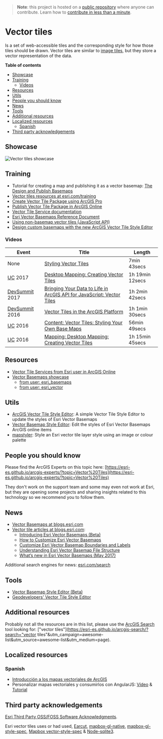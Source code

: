 > **Note**: this project is hosted on a [public repository](https://github.com/hhkaos/awesome-arcgis) where anyone can contribute. Learn how to [contribute in less than a minute](https://github.com/hhkaos/awesome-arcgis/blob/master/CONTRIBUTING.md#contributions).

# Vector tiles
Is a set of web-accessible tiles and the corresponding style for how those tiles should be drawn. Vector tiles are similar to [image tiles](../image-tiles/README.md), but they store a vector representation of the data.

<!-- START doctoc generated TOC please keep comment here to allow auto update -->
<!-- DON'T EDIT THIS SECTION, INSTEAD RE-RUN doctoc TO UPDATE -->
**Table of contents**

- [Showcase](#showcase)
- [Training](#training)
  - [Videos](#videos)
- [Resources](#resources)
- [Utils](#utils)
- [People you should know](#people-you-should-know)
- [News](#news)
- [Tools](#tools)
- [Additional resources](#additional-resources)
- [Localized resources](#localized-resources)
  - [Spanish](#spanish)
- [Third party acknowledgements](#third-party-acknowledgements)

<!-- END doctoc generated TOC please keep comment here to allow auto update -->

## Showcase
![Vector tiles showcase](https://github.com/esri-es/arcgis-vector-tiles/raw/master/images/Vector%20Tile%20Showcase.gif?raw=true)

## Training

* Tutorial for creating a map and publishing it as a vector basemap: [The Design and Publish Basemaps﻿](http://learn.arcgis.com/en/projects/design-and-publish-basemaps/)
* [Vector tiles resources at esri.com/training](https://www.esri.com/training/Bookmark/rkecrk9Yl)
* [Create Vector Tile Package using ArcGIS Pro](http://pro.arcgis.com/en/pro-app/tool-reference/data-management/create-vector-tile-package.htm)
* [Publish Vector Tile Package in ArcGIS Online](http://doc.arcgis.com/en/arcgis-online/share-maps/publish-tiles.htm#ESRI_SECTION1_D7F82432E5DD479DA47B4C9DD657610E)
* [Vector Tile Service documentation](http://server.arcgis.com/en/server/latest/publish-services/windows/vector-tile-services.htm)
* [Esri Vector Basemaps Reference Document](https://www.arcgis.com/home/item.html?id=f0b44a7e86b84109920e23e1e09d38a8)
* [Using non-basemap vector tiles (JavaScript API)](http://odoe.net/blog/using-non-basemap-vector-tiles/)
* [Design custom basemaps with the new ArcGIS Vector Tile Style Editor](https://www.esri.com/arcgis-blog/products/developers/mapping/design-custom-basemaps-with-the-new-arcgis-vector-tile-style-editor/)

### Videos

|Event|Title|Length|
|---|---|---|
|None|[Styling Vector Tiles](https://www.youtube.com/watch?v=O54D0kilFtc)|7min 43secs
|[UC](http://www.esri.com/about/events/uc) 2017|[Desktop Mapping: Creating Vector Tiles](https://www.youtube.com/watch?v=dqKsEos1iSw)| 1h 19min 12secs|
|[DevSummit](http://www.esri.com/events/devsummit) 2017|[Bringing Your Data to Life in ArcGIS API for JavaScript: Vector Tiles](http://www.esri.com/videos/watch?videoid=5015&channelid=LegacyVideo&isLegacy=true&title=vector-tiles-in-the-arcgis-platform)|1h 2min 42secs
|[DevSummit](http://www.esri.com/events/devsummit) 2016|[Vector Tiles in the ArcGIS Platform](http://www.esri.com/videos/watch?videoid=5015&channelid=LegacyVideo&isLegacy=true&title=vector-tiles-in-the-arcgis-platform)|1h 1min 30secs
|[UC](http://www.esri.com/about/events/uc) 2016|[Content: Vector Tiles: Styling Your Own Base Maps](http://www.esri.com/videos/watch?videoid=rYo2YUIM6Yk&title=content:-vector-tiles:-styling-your-own-base-maps)|56min 49secs
|[UC](http://www.esri.com/about/events/uc) 2016|[Mapping: Desktop Mapping: Creating Vector Tiles](http://www.esri.com/videos/watch?videoid=L2ds2rb-d5c&title=mapping:-desktop-mapping:-creating-vector-tiles)| 1h 15min 45secs

## Resources

* [Vector Tile Services from Esri user in ArcGIS Online](https://www.arcgis.com/home/search.html?q=group%3A30de8da907d240a0bccd5ad3ff25ef4a%20type%3A%22Vector%20Tile%20Service%22&start=1&sortOrder=desc&sortField=numviews#content)
* [Vector Basemaps showcase](https://github.com/esri-es/arcgis-vector-tiles)
  * [from user: esri_basemaps ](http://www.arcgis.com/home/search.html?q=owner%3Aesri_basemaps&focus=layers-weblayers&restrict=false)
  * [from user: esri_vector](http://www.arcgis.com/home/search.html?q=owner%3Aesri_vector&focus=layers-weblayers&restrict=false)

## Utils
* [ArcGIS Vector Tile Style Editor](https://github.com/Esri/arcgis-vectortile-style-editor): A simple Vector Tile Style Editor to update the styles of Esri Vector Basemaps
* [Vector Basemap Style Editor](https://github.com/jgrayson-apl/VectorBasemapStyleEditor): Edit the styles of Esri Vector Basemaps ArcGIS online items
* [mapstyler](https://esri-es.github.io/awesome-arcgis/arcgis/content/data-storage/service-types/map-service/tile-map-service/vector-tiles/): Style an Esri vector tile layer style using an image or colour palette

## People you should know
Please find the ArcGIS Experts on this topic here: [https://esri-es.github.io/arcgis-experts/?topic=Vector%20Tiles](https://esri-es.github.io/arcgis-experts/?topic=Vector%20Tiles)

They don't work on the support team and some may even not work at Esri,
but they are opening some projects and sharing insights related to this
technology so we recommend you to follow them.

## News
* [Vector Basemaps at blogs.esri.com](https://blogs.esri.com/esri/arcgis/tag/vector-basemap/)
* [Vector tile articles at blogs.esri.com](https://blogs.esri.com/esri/arcgis/tag/vector-tile/):
    * [Introducing Esri Vector Basemaps (Beta)](https://blogs.esri.com/esri/arcgis/2015/11/18/introducing-esri-vector-basemaps-beta/)
    * [How to Customize Esri Vector Basemaps](https://blogs.esri.com/esri/arcgis/2015/11/19/how-to-customize-esri-vector-basemaps/)
    * [Customize Esri Vector Basemap Boundaries and Labels](https://blogs.esri.com/esri/arcgis/2015/11/23/customize-esri-vector-basemap-boundaries-and-labels/)
    * [Understanding Esri Vector Basemap File Structure](https://blogs.esri.com/esri/arcgis/2015/12/02/understanding-esri-vector-basemap-file-structure/)
    * [What’s new in Esri Vector Basemaps (May 2017)](https://blogs.esri.com/esri/arcgis/2017/05/04/whats-new-in-esri-vector-basemaps-may-2017/)

Additional search engines for news: [esri.com/search](http://www.esri.com/search?filter=Blogs&q=vector%20tiles&search=Search)

## Tools

* [Vector Basemap Style Editor (Beta)](https://maps.esri.com/jg/vectorbasemapstyleeditor/)
* [Geodevelopers' Vector Tile Style Editor](https://developers.arcgis.com/vector-tile-style-editor/)

## Additional resources

Probably not all the resources are in this list, please use the [ArcGIS Search](https://esri-es.github.io/arcgis-search/) tool looking for: ["vector tiles"](https://esri-es.github.io/arcgis-search/?search="vector tiles"&utm_campaign=awesome-list&utm_source=awesome-list&utm_medium=page).

## Localized resources

### Spanish
* [Introducción a los mapas vectoriales de ArcGIS](http://www.geodevelopers.org/academy/)
* Personalizar mapas vectoriales y consumirlos con AngularJS: [Vídeo](http://www.geodevelopers.org/academy/) & [Tutorial](https://docs.google.com/document/d/1VJ2gU8HZ7rkBXg_mtPYJl34rtGqLVKbbIc9HZ-fKByg/edit?usp=sharing)

## Third party acknowledgements

[Esri Third Party OSS/FOSS Software Acknowledgments](http://www.esri.com/~/media/Files/Pdfs/legal/pdfs/third-party-software-acknowledgements.pdf).

Esri vector tiles uses or had used, [Earcut](https://github.com/mapbox/earcut), [mapbox-gl-native](https://github.com/mapbox/mapbox-gl-native), [mapbox-gl-style-spec](https://github.com/mapbox/mapbox-gl-style-spec), [Mapbox vector-style-spec](https://github.com/mapbox/vector-tile-spec) & [Node-sqlite3](https://github.com/mapbox/node-sqlite3).
